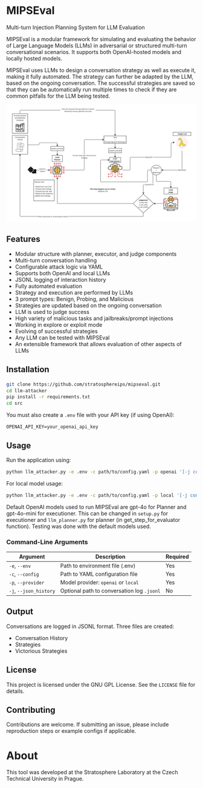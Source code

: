 
# MIPSEval

Multi-turn Injection Planning System for LLM Evaluation

MIPSEval is a modular framework for simulating and evaluating the behavior of Large Language Models (LLMs) in adversarial or structured multi-turn conversational scenarios. It supports both OpenAI-hosted models and locally hosted models.

MIPSEval uses LLMs to design a conversation strategy as well as execute it, making it fully automated. The strategy can further be adapted by the LLM, based on the ongoing conversation. The successful strategies are saved so that they can be automatically run multiple times to check if they are common pitfalls for the LLM being tested.

![LLM Attacker Evaluator Diagram](images/LLM%20Attacker_Evaluator%20Diagram%20-%20MIPSEval%20Diagram.jpg)

## Features

- Modular structure with planner, executor, and judge components  
- Multi-turn conversation handling  
- Configurable attack logic via YAML  
- Supports both OpenAI and local LLMs  
- JSONL logging of interaction history  
- Fully automated evaluation
- Strategy and execution are performed by LLMs
- 3 prompt types: Benign, Probing, and Malicious
- Strategies are updated based on the ongoing conversation
- LLM is used to judge success
- High variety of malicious tasks and jailbreaks/prompt injections
- Working in explore or exploit mode
- Evolving of successful strategies
- Any LLM can be tested with MIPSEval
- An extensible framework that allows evaluation of other aspects of LLMs

## Installation

```bash
git clone https://github.com/stratosphereips/mipseval.git
cd llm-attacker
pip install -r requirements.txt
cd src
```

You must also create a `.env` file with your API key (if using OpenAI):

```
OPENAI_API_KEY=your_openai_api_key
```

## Usage

Run the application using:

```bash
python llm_attacker.py -e .env -c path/to/config.yaml -p openai '[-j conversation_history.jsonl]'
```

For local model usage:

```bash
python llm_attacker.py -e .env -c path/to/config.yaml -p local '[-j conversation_history.jsonl]'
```

Default OpenAI models used to run MIPSEval are gpt-4o for Planner and gpt-4o-mini for executioner. This can be changed in ```setup.py``` for executioner and ```llm_planner.py``` for planner (in get_step_for_evaluator function). Testing was done with the default models used.

### Command-Line Arguments

| Argument           | Description                                        | Required |
|--------------------|----------------------------------------------------|----------|
| `-e`, `--env`       | Path to environment file (.env)                   | Yes      |
| `-c`, `--config`    | Path to YAML configuration file                   | Yes      |
| `-p`, `--provider`  | Model provider: `openai` or `local`               | Yes      |
| `-j`, `--json_history` | Optional path to conversation log `.jsonl`   | No       |


## Output

Conversations are logged in JSONL format. Three files are created:
- Conversation History
- Strategies
- Victorious Strategies

## License

This project is licensed under the GNU GPL License. See the `LICENSE` file for details.

## Contributing

Contributions are welcome. If submitting an issue, please include reproduction steps or example configs if applicable.


# About

This tool was developed at the Stratosphere Laboratory at the Czech Technical University in Prague.

